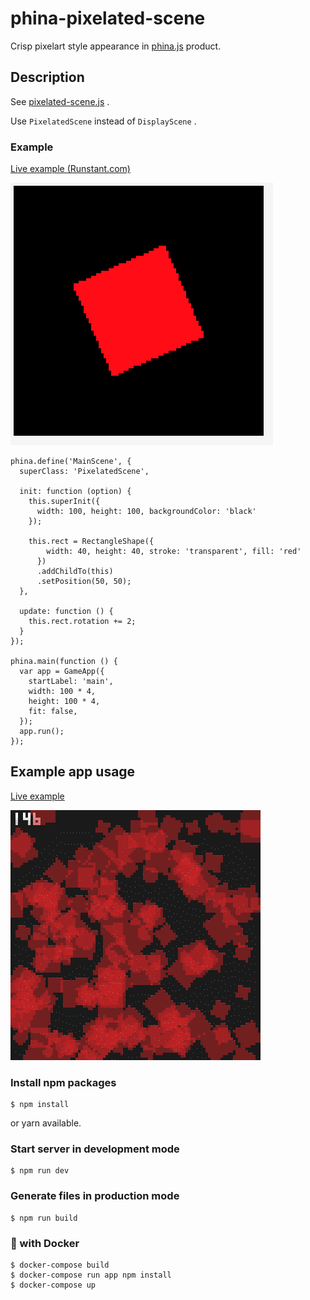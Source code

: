 # phina-pixelated-scene

Crisp pixelart style appearance in [phina.js](https://github.com/phinajs/phina.js) product.

## Description

See [pixelated-scene.js](https://raw.githubusercontent.com/voidproc/phina-pixelated-scene/rdm/readme/pixelated-scene.js) .

Use `PixelatedScene` instead of `DisplayScene` .

### Example

[Live example (Runstant.com)](http://runstant.com/voidproc/projects/ad6d270d)

![example](https://raw.githubusercontent.com/voidproc/phina-pixelated-scene/rdm/readme/example.gif)

```
phina.define('MainScene', {
  superClass: 'PixelatedScene',

  init: function (option) {
    this.superInit({
      width: 100, height: 100, backgroundColor: 'black'
    });

    this.rect = RectangleShape({
        width: 40, height: 40, stroke: 'transparent', fill: 'red'
      })
      .addChildTo(this)
      .setPosition(50, 50);
  },

  update: function () {
    this.rect.rotation += 2;
  }
});

phina.main(function () {
  var app = GameApp({
    startLabel: 'main',
    width: 100 * 4,
    height: 100 * 4,
    fit: false,
  });
  app.run();
});
```

## Example app usage

[Live example](https://voidproc.com/phina-pixelated-scene-example/)

![example2](https://raw.githubusercontent.com/voidproc/phina-pixelated-scene/rdm/readme/example2.gif)


### Install npm packages

```
$ npm install
```

or yarn available.

### Start server in development mode

```
$ npm run dev
```

### Generate files in production mode

```
$ npm run build
```

### 🐳 with Docker

```
$ docker-compose build
$ docker-compose run app npm install
$ docker-compose up
```
